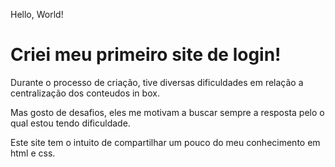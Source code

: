 Hello, World!
# Criei meu primeiro site de login!

Durante o processo de criação, tive diversas dificuldades em relação a centralização 
dos conteudos in box.

Mas gosto de desafios, eles me motivam a buscar sempre a resposta pelo o qual estou tendo 
dificuldade. 

Este site tem o intuito de compartilhar um pouco do meu conhecimento em html e css. 
